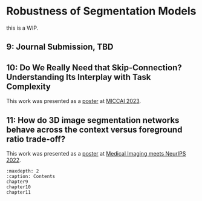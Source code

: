 # Robustness of Segmentation Models

this is a WIP.

## 9: Journal Submission, TBD

## 10: Do We Really Need that Skip-Connection? Understanding Its Interplay with Task Complexity

This work was presented as a [poster](https://link.springer.com/chapter/10.1007/978-3-031-43901-8_29) at [MICCAI 2023](https://conferences.miccai.org/2023/papers/).

## 11: How do 3D image segmentation networks behave across the context versus foreground ratio trade-off?

This work was presented as a [poster](https://www.cse.cuhk.edu.hk/~qdou/public/medneurips2022/72.pdf) at [Medical Imaging meets NeurIPS 2022](https://sites.google.com/view/med-neurips-2022/home).

```{toctree}
:maxdepth: 2
:caption: Contents
chapter9
chapter10
chapter11